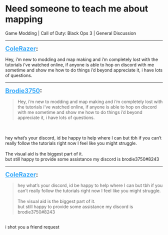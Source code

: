 # Need someone to teach me about mapping
Game Modding | Call of Duty: Black Ops 3 | General Discussion

---
<strong style="font-size: 1.4em;"><span style="text-decoration: underline;text-decoration-color: #34a7f9;"><span style="color:#34a7f9;">ColeRazer</span></span>:</strong>

<p>Hey, i’m new to modding and map making and i’m completely lost with the tutorials i’ve watched online, if anyone is able to hop on discord with me sometime and show me how to do things i’d beyond appreciate it, i have lots of questions.</p>

---
<strong style="font-size: 1.4em;"><span style="text-decoration: underline;text-decoration-color: #34a7f9;"><span style="color:#34a7f9;">Brodie3750</span></span>:</strong>

<p><blockquote>Hey, i’m new to modding and map making and i’m completely lost with the tutorials i’ve watched online, if anyone is able to hop on discord with me sometime and show me how to do things i’d beyond appreciate it, i have lots of questions.<br /></blockquote><br /><br />hey what’s your discord, id be happy to help where I can but tbh if you can’t really follow the tutorials right now I feel like you might struggle.<br /><br />The visual aid is the biggest part of it. <br />but still happy to provide some assistance my discord is brodie3750#8243</p>

---
<strong style="font-size: 1.4em;"><span style="text-decoration: underline;text-decoration-color: #34a7f9;"><span style="color:#34a7f9;">ColeRazer</span></span>:</strong>

<p><blockquote>hey what’s your discord, id be happy to help where I can but tbh if you can’t really follow the tutorials right now I feel like you might struggle.<br /><br />The visual aid is the biggest part of it.<br />but still happy to provide some assistance my discord is brodie3750#8243<br /></blockquote><br />i shot you a friend request</p>
